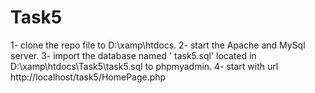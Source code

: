 # Task5
 
1- clone the repo file to ‪D:\xamp\htdocs.
2- start the Apache and MySql server.
3- import the database named ' task5.sql' located in D:\xamp\htdocs\Task5\task5.sql
to phpmyadmin.
4- start with url http://localhost/task5/HomePage.php